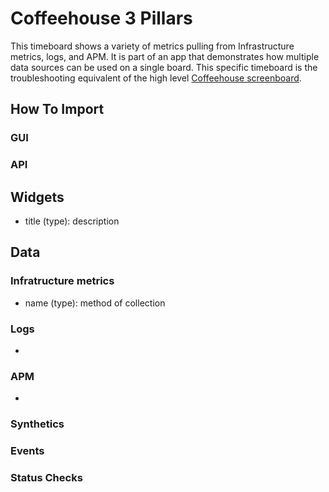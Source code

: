 # Coffeehouse 3 Pillars

This timeboard shows a variety of metrics pulling from Infrastructure metrics, logs, and APM. It is part of an app that demonstrates how multiple data sources can be used on a single board. This specific timeboard is the troubleshooting equivalent of the high level [Coffeehouse screenboard](/screenboards/coffeehouse-3-pillars). 

## How To Import

### GUI

### API

## Widgets

- title (type): description

## Data

### Infratructure metrics

- name (type): method of collection

### Logs

- 

### APM

- 

### Synthetics

### Events

### Status Checks



